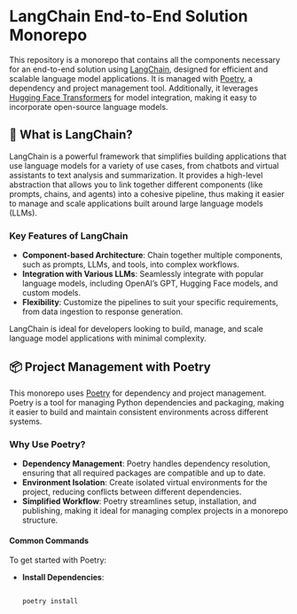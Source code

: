 # LangChain End-to-End Solution Monorepo

This repository is a monorepo that contains all the components necessary for an end-to-end solution using [LangChain](https://www.langchain.com/), designed for efficient and scalable language model applications. It is managed with [Poetry](https://python-poetry.org/), a dependency and project management tool. Additionally, it leverages [Hugging Face Transformers](https://huggingface.co/transformers/) for model integration, making it easy to incorporate open-source language models.

## 📖 What is LangChain?

LangChain is a powerful framework that simplifies building applications that use language models for a variety of use cases, from chatbots and virtual assistants to text analysis and summarization. It provides a high-level abstraction that allows you to link together different components (like prompts, chains, and agents) into a cohesive pipeline, thus making it easier to manage and scale applications built around large language models (LLMs).

### Key Features of LangChain

- **Component-based Architecture**: Chain together multiple components, such as prompts, LLMs, and tools, into complex workflows.
- **Integration with Various LLMs**: Seamlessly integrate with popular language models, including OpenAI’s GPT, Hugging Face models, and custom models.
- **Flexibility**: Customize the pipelines to suit your specific requirements, from data ingestion to response generation.

LangChain is ideal for developers looking to build, manage, and scale language model applications with minimal complexity.

## 📦 Project Management with Poetry

This monorepo uses [Poetry](https://python-poetry.org/) for dependency and project management. Poetry is a tool for managing Python dependencies and packaging, making it easier to build and maintain consistent environments across different systems.

### Why Use Poetry?

- **Dependency Management**: Poetry handles dependency resolution, ensuring that all required packages are compatible and up to date.
- **Environment Isolation**: Create isolated virtual environments for the project, reducing conflicts between different dependencies.
- **Simplified Workflow**: Poetry streamlines setup, installation, and publishing, making it ideal for managing complex projects in a monorepo structure.

#### Common Commands

To get started with Poetry:

- **Install Dependencies**:
  ```bash
  
  poetry install


